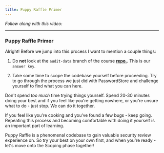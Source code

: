 ```yaml
---
title: Puppy Raffle Primer
---
```


_Follow along with this video:_

---

### Puppy Raffle Primer

Alright! Before we jump into this process I want to mention a couple things:

1. Do **not** look at the `audit-data` branch of the course [**repo.**](https://github.com/Cyfrin/4-puppy-raffle-audit). This is our `answer key`.

2. Take some time to scope the codebase yourself before proceeding. Try to go through the process we just did with PasswordStore and challenge yourself to find what you can here.

Don't spend _too much_ time trying things yourself. Spend 20-30 minutes doing your best and if you feel like you're getting nowhere, or you're unsure what to do - just stop. We can do it together.

If you feel like you're cooking and you've found a few bugs - keep going. Repeating this process and becoming comfortable with doing it yourself is an important part of learning.

Puppy Raffle is a phenomenal codebase to gain valuable security review experience on. So try your best on your own first, and when you're ready - let's move onto the Scoping phase together!
